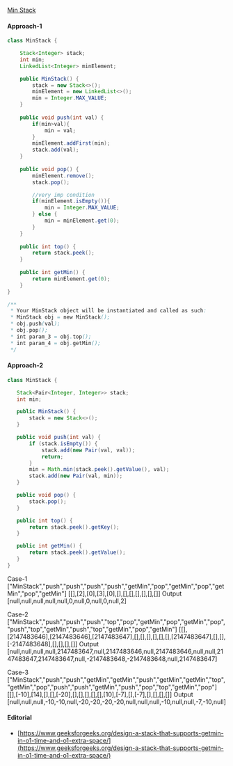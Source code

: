 [Min Stack](https://leetcode.com/problems/min-stack/)

#### Approach-1

```java
class MinStack {

    Stack<Integer> stack;
    int min;
    LinkedList<Integer> minElement;

    public MinStack() {
        stack = new Stack<>(); 
        minElement = new LinkedList<>();
        min = Integer.MAX_VALUE;
    }
    
    public void push(int val) {
        if(min>val){
            min = val;
        }
        minElement.addFirst(min);
        stack.add(val);
    }
    
    public void pop() {
        minElement.remove();
        stack.pop();

        //very imp condition
        if(minElement.isEmpty()){
            min = Integer.MAX_VALUE;
        } else {
            min = minElement.get(0);
        }
    }
    
    public int top() {
        return stack.peek();
    }
    
    public int getMin() {
        return minElement.get(0);
    }
}

/**
 * Your MinStack object will be instantiated and called as such:
 * MinStack obj = new MinStack();
 * obj.push(val);
 * obj.pop();
 * int param_3 = obj.top();
 * int param_4 = obj.getMin();
 */
 ```

 #### Approach-2

 ```java
class MinStack {

    Stack<Pair<Integer, Integer>> stack;
    int min;

    public MinStack() {
        stack = new Stack<>();
    }

    public void push(int val) {
        if (stack.isEmpty()) {
            stack.add(new Pair(val, val));
            return;
        }
        min = Math.min(stack.peek().getValue(), val);
        stack.add(new Pair(val, min));
    }

    public void pop() {
        stack.pop();
    }

    public int top() {
        return stack.peek().getKey();
    }

    public int getMin() {
        return stack.peek().getValue();
    }
}
 ```

Case-1
["MinStack","push","push","push","push","getMin","pop","getMin","pop","getMin","pop","getMin"]
[[],[2],[0],[3],[0],[],[],[],[],[],[],[]]
Output
[null,null,null,null,null,0,null,0,null,0,null,2]

Case-2
["MinStack","push","push","push","top","pop","getMin","pop","getMin","pop","push","top","getMin","push","top","getMin","pop","getMin"]
[[],[2147483646],[2147483646],[2147483647],[],[],[],[],[],[],[2147483647],[],[],[-2147483648],[],[],[],[]]
Output
[null,null,null,null,2147483647,null,2147483646,null,2147483646,null,null,2147483647,2147483647,null,-2147483648,-2147483648,null,2147483647]

Case-3
["MinStack","push","push","getMin","getMin","push","getMin","getMin","top","getMin","pop","push","push","getMin","push","pop","top","getMin","pop"]
[[],[-10],[14],[],[],[-20],[],[],[],[],[],[10],[-7],[],[-7],[],[],[],[]]
Output
[null,null,null,-10,-10,null,-20,-20,-20,-20,null,null,null,-10,null,null,-7,-10,null]


#### Editorial
* [https://www.geeksforgeeks.org/design-a-stack-that-supports-getmin-in-o1-time-and-o1-extra-space/](https://www.geeksforgeeks.org/design-a-stack-that-supports-getmin-in-o1-time-and-o1-extra-space/)